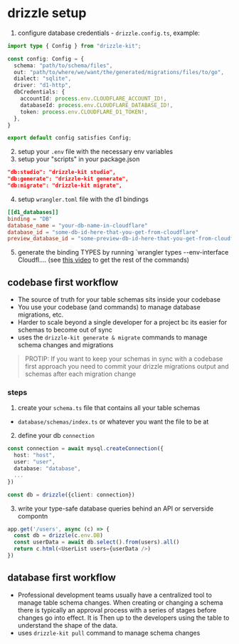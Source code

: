 # drizzle setup

1. configure database credentials - `drizzle.config.ts`, example:
```ts
import type { Config } from "drizzle-kit";

const config: Config = {
  schema: "path/to/schema/files",
  out: "path/to/where/we/want/the/generated/migrations/files/to/go",
  dialect: "sqlite",
  driver: "d1-http",
  dbCredentials: {
    accountId: process.env.CLOUDFLARE_ACCOUNT_ID!,
    databaseId: process.env.CLOUDFLARE_DATABASE_ID!,
    token: process.env.CLOUDFLARE_D1_TOKEN!,
  },
}

export default config satisfies Config;
```
2. setup your `.env` file with the necessary env variables
3. setup your "scripts" in your package.json
```json
"db:studio": "drizzle-kit studio",
"db:generate": "drizzle-kit generate",
"db:migrate": "drizzle-kit migrate",
```

4. setup `wrangler.toml` file with the d1 bindings
```toml
[[d1_databases]]
binding = "DB"
database_name = "your-db-name-in-cloudflare"
database_id = "some-db-id-here-that-you-get-from-cloudflare"
preview_database_id = "some-preview-db-id-here-that-you-get-from-cloudflare"
```

5. generate the binding TYPES by running `wrangler types --env-interface Cloudfl.... (see [this video](https://www.youtube.com/watch?v=bNJtfFfW6tE) to get the rest of the commands)

## codebase first workflow

- The source of truth for your table schemas sits inside your codebase
- You use your codebase (and commands) to manage database migrations, etc.
- Harder to scale beyond a single developer for a project bc its easier for schemas to become out of sync
- uses the `drizzle-kit generate & migrate` commands to manage schema changes and migrations

> PROTIP: If you want to keep your schemas in sync with a codebase first approach you need to commit your drizzle migrations output and schemas after each migration change

### steps

1. create your `schema.ts` file that contains all your table schemas
  - `database/schemas/index.ts` or whatever you want the file to be at

2. define your db `connection`
```ts
const connection = await mysql.createConnection({
  host: "host",
  user: "user",
  database: "database",
  ...
})

const db = drizzle({client: connection})
```

3. write your type-safe database queries behind an API or serverside compontn
```ts
app.get('/users', async (c) => {
  const db = drizzle(c.env.DB)
  const userData = await db.select().from(users).all()
  return c.html(<UserList users={userData />)
})
```

## database first workflow

- Professional development teams usually have a centralized tool to manage table schema changes. When creating or changing a schema there is typically an approval process with a series of stages before changes go into effect. It is Then up to the developers using the table to understand the shape of the data.
- uses `drizzle-kit pull` command to manage schema changes
